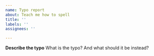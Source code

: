 ```yaml
---
name: Typo report
about: Teach me how to spell
title: ''
labels: ''
assignees: ''

---
```


**Describe the typo**
What is the typo? And what should it be instead?
